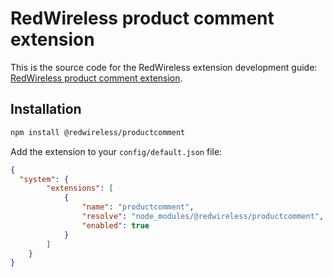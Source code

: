# RedWireless product comment extension

This is the source code for the RedWireless extension development guide: [RedWireless product comment extension](https://redwireless.ca/docs/development/module/create-first-extension).

## Installation

```bash
npm install @redwireless/productcomment
```

Add the extension to your `config/default.json` file:

```json
{
  "system": {
        "extensions": [
            {
                "name": "productcomment",
                "resolve": "node_modules/@redwireless/productcomment",
                "enabled": true
            }
        ]
    }
}
```